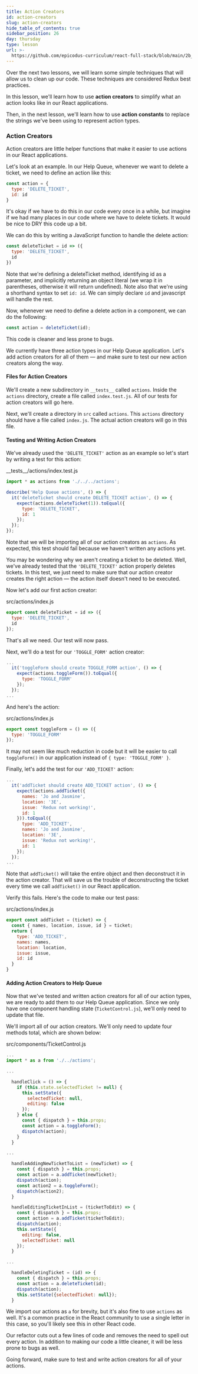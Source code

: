 ```yaml
---
title: Action Creators
id: action-creators
slug: action-creators
hide_table_of_contents: true
sidebar_position: 26
day: thursday
type: lesson
url: >-
  https://github.com/epicodus-curriculum/react-full-stack/blob/main/2b_action_creators.md
---
```


Over the next two lessons, we will learn some simple techniques that will allow us to clean up our code. These techniques are considered Redux best practices.

In this lesson, we'll learn how to use **action creators** to simplify what an action looks like in our React applications.

Then, in the next lesson, we'll learn how to use **action constants** to replace the strings we've been using to represent action types.

### Action Creators

Action creators are little helper functions that make it easier to use actions in our React applications.

Let's look at an example. In our Help Queue, whenever we want to delete a ticket, we need to define an action like this:

```js
const action = {
  type: 'DELETE_TICKET',
  id: id
}
```

It's okay if we have to do this in our code every once in a while, but imagine if we had many places in our code where we have to delete tickets. It would be nice to DRY this code up a bit.

We can do this by writing a JavaScript function to handle the delete action:

```js
const deleteTicket = id => ({
  type: 'DELETE_TICKET',
  id
})
```

Note that we're defining a deleteTicket method, identifying id as a parameter, and implicitly returning an object literal (we wrap it in parentheses, otherwise it will return undefined). Note also that we're using a shorthand syntax to set `id: id`. We can simply declare `id` and javascript will handle the rest. 

Now, whenever we need to define a delete action in a component, we can do the following:

```js
const action = deleteTicket(id);
```

This code is cleaner and less prone to bugs.

We currently have three action types in our Help Queue application. Let's add action creators for all of them — and make sure to test our new action creators along the way.

#### Files for Action Creators

We'll create a new subdirectory in `__tests__` called `actions`. Inside the `actions` directory, create a file called `index.test.js`. All of our tests for action creators will go here.

Next, we'll create a directory in `src` called `actions`. This `actions` directory should have a file called `index.js`. The actual action creators will go in this file.

#### Testing and Writing Action Creators

We've already used the `'DELETE_TICKET'` action as an example so let's start by writing a test for this action:

<div class="filename">__tests__/actions/index.test.js</div>

```js
import * as actions from './../../actions';

describe('Help Queue actions', () => {
  it('deleteTicket should create DELETE_TICKET action', () => {
    expect(actions.deleteTicket(1)).toEqual({
      type: 'DELETE_TICKET',
      id: 1
    });
  });
});
```

Note that we will be importing all of our action creators as `actions`. As expected, this test should fail because we haven't written any actions yet.

You may be wondering why we aren't creating a ticket to be deleted. Well, we've already tested that the `'DELETE_TICKET'` action properly deletes tickets. In this test, we just need to make sure that our action creator creates the right action — the action itself doesn't need to be executed.

Now let's add our first action creator:

<div class="filename">src/actions/index.js</div>

```js
export const deleteTicket = id => ({
  type: 'DELETE_TICKET',
  id
});
```

That's all we need. Our test will now pass.

Next, we'll do a test for our `'TOGGLE_FORM'` action creator:

```js
...
  it('toggleForm should create TOGGLE_FORM action', () => {
    expect(actions.toggleForm()).toEqual({
      type: 'TOGGLE_FORM'
    });
  });
...
```

And here's the action:

<div class="filename">src/actions/index.js</div>

```js
export const toggleForm = () => ({
  type: 'TOGGLE_FORM'
});
```

It may not seem like much reduction in code but it will be easier to call `toggleForm()` in our application instead of `{ type: 'TOGGLE_FORM' }`.

Finally, let's add the test for our `'ADD_TICKET'` action:

```js
...
  it('addTicket should create ADD_TICKET action', () => {
    expect(actions.addTicket({
      names: 'Jo and Jasmine', 
      location: '3E', 
      issue: 'Redux not working!', 
      id: 1
    })).toEqual({
      type: 'ADD_TICKET',
      names: 'Jo and Jasmine',
      location: '3E',
      issue: 'Redux not working!',
      id: 1
    });
  });
...
```

Note that `addTicket()` will take the entire object and then deconstruct it in the action creator. That will save us the trouble of deconstructing the ticket every time we call `addTicket()` in our React application.

Verify this fails. Here's the code to make our test pass:

<div class="filename">src/actions/index.js</div>

```js
export const addTicket = (ticket) => {
  const { names, location, issue, id } = ticket;
  return {
    type: 'ADD_TICKET',
    names: names,
    location: location,
    issue: issue,
    id: id
  }
}
```

#### Adding Action Creators to Help Queue

Now that we've tested and written action creators for all of our action types, we are ready to add them to our Help Queue application. Since we only have one component handling state (`TicketControl.js`), we'll only need to update that file.

We'll import all of our action creators. We'll only need to update four methods total, which are shown below:

<div class="filename">src/components/TicketControl.js</div>

```js
...
import * as a from './../actions';

...

  handleClick = () => {
    if (this.state.selectedTicket != null) {
      this.setState({
        selectedTicket: null,
        editing: false
      });
    } else {
      const { dispatch } = this.props;
      const action = a.toggleForm();
      dispatch(action);
    }
  }

...

  handleAddingNewTicketToList = (newTicket) => {
    const { dispatch } = this.props;
    const action = a.addTicket(newTicket);
    dispatch(action);
    const action2 = a.toggleForm();
    dispatch(action2);
  }

  handleEditingTicketInList = (ticketToEdit) => {
    const { dispatch } = this.props;
    const action = a.addTicket(ticketToEdit);
    dispatch(action);
    this.setState({
      editing: false,
      selectedTicket: null
    });
  }

...

  handleDeletingTicket = (id) => {
    const { dispatch } = this.props;
    const action = a.deleteTicket(id);
    dispatch(action);
    this.setState({selectedTicket: null});
  }

```

We import our actions as `a` for brevity, but it's also fine to use `actions` as well. It's a common practice in the React community to use a single letter in this case, so you'll likely see this in other React code.

Our refactor cuts out a few lines of code and removes the need to spell out every action. In addition to making our code a little cleaner, it will be less prone to bugs as well.

Going forward, make sure to test and write action creators for all of your actions.